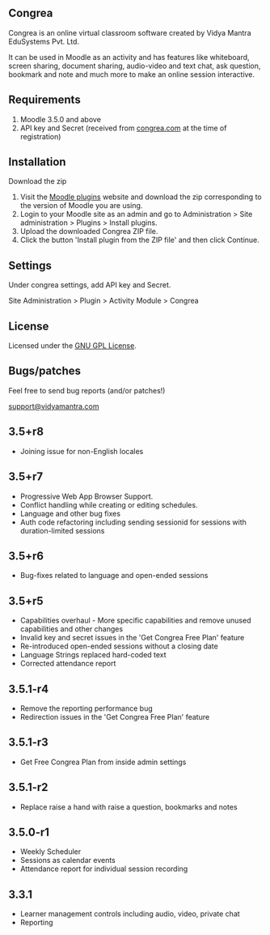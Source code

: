 Congrea
--------

Congrea is an online virtual classroom software created by Vidya Mantra EduSystems Pvt. Ltd.

It can be used in Moodle as an activity and has features like whiteboard, screen sharing, document sharing, audio-video and text chat, ask question, bookmark and note and much more to make an online session interactive.

Requirements
------------

1. Moodle 3.5.0 and above
2. API key and Secret (received from [congrea.com](https://www.congrea.com/)  at the time of registration)

Installation
------------
Download the zip
1. Visit the [Moodle plugins](https://moodle.org/plugins/mod_congrea) website and download the zip corresponding to the version of Moodle you are using.
2. Login to your Moodle site as an admin and go to Administration > Site administration > Plugins > Install plugins.
3. Upload the downloaded Congrea ZIP file.
4. Click the button 'Install plugin from the ZIP file' and then click Continue.


Settings
---------
Under congrea settings, add API key and Secret.

Site Administration >  Plugin > Activity Module > Congrea

License
---------
Licensed under the [GNU GPL License](http://www.gnu.org/copyleft/gpl.html).

Bugs/patches
------------

Feel free to send bug reports (and/or patches!)

support@vidyamantra.com

## 3.5+r8
* Joining issue for non-English locales

## 3.5+r7
* Progressive Web App Browser Support.
* Conflict handling while creating or editing schedules.
* Language and other bug fixes
* Auth code refactoring including sending sessionid for sessions with duration-limited sessions

## 3.5+r6
* Bug-fixes related to language and open-ended sessions

## 3.5+r5
* Capabilities overhaul - More specific capabilities and remove unused capabilities and other changes
* Invalid key and secret issues in the  'Get Congrea Free Plan' feature
* Re-introduced open-ended sessions without a closing date
* Language Strings replaced hard-coded text
* Corrected attendance report

## 3.5.1-r4
* Remove the reporting performance bug
* Redirection issues in the 'Get Congrea Free Plan' feature

## 3.5.1-r3
* Get Free Congrea Plan from inside admin settings

## 3.5.1-r2
* Replace raise a hand with raise a question, bookmarks and notes

## 3.5.0-r1
* Weekly Scheduler
* Sessions as calendar events
* Attendance report for individual session recording

## 3.3.1
* Learner management controls including audio, video, private chat
* Reporting
